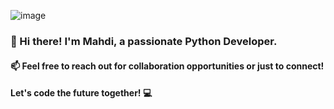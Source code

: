 ![image](https://github.com/user-attachments/assets/ac04eeb6-c6f1-4663-a2a2-e7bd129edd3b)

### 👋 Hi there! I'm Mahdi, a passionate Python Developer.
#### 📫 Feel free to reach out for collaboration opportunities or just to connect!
#### Let's code the future together! 💻
